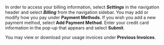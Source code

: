 In order to access your billing information, select ***Settings*** in the navigation header and select ***Billing*** from the navigation sidebar. You may add or modify how you pay under **Payment Methods**. If you wish you add a new payment method, select **Add Payment Method**. Enter your credit card information in the pop-up that appears and select **Submit**.

You may view or download your usage invoices under **Previous Invoices**.
